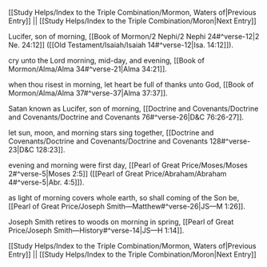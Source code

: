 [[Study Helps/Index to the Triple Combination/Mormon, Waters of|Previous Entry]]  ||  [[Study Helps/Index to the Triple Combination/Moron|Next Entry]]

 Lucifer, son of morning, [[Book of Mormon/2 Nephi/2 Nephi 24#^verse-12|2 Ne. 24:12]] ([[Old Testament/Isaiah/Isaiah 14#^verse-12|Isa. 14:12]]).

 cry unto the Lord morning, mid-day, and evening, [[Book of Mormon/Alma/Alma 34#^verse-21|Alma 34:21]].

 when thou risest in morning, let heart be full of thanks unto God, [[Book of Mormon/Alma/Alma 37#^verse-37|Alma 37:37]].

 Satan known as Lucifer, son of morning, [[Doctrine and Covenants/Doctrine and Covenants/Doctrine and Covenants 76#^verse-26|D&C 76:26-27]].

 let sun, moon, and morning stars sing together, [[Doctrine and Covenants/Doctrine and Covenants/Doctrine and Covenants 128#^verse-23|D&C 128:23]].

 evening and morning were first day, [[Pearl of Great Price/Moses/Moses 2#^verse-5|Moses 2:5]] ([[Pearl of Great Price/Abraham/Abraham 4#^verse-5|Abr. 4:5]]).

 as light of morning covers whole earth, so shall coming of the Son be, [[Pearl of Great Price/Joseph Smith—Matthew#^verse-26|JS—M 1:26]].

 Joseph Smith retires to woods on morning in spring, [[Pearl of Great Price/Joseph Smith—History#^verse-14|JS—H 1:14]].

[[Study Helps/Index to the Triple Combination/Mormon, Waters of|Previous Entry]]  ||  [[Study Helps/Index to the Triple Combination/Moron|Next Entry]]